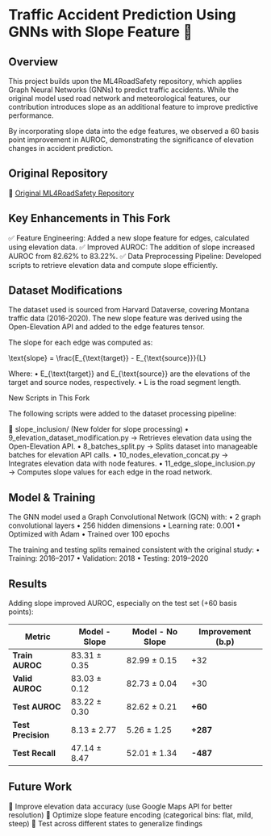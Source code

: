 # Traffic Accident Prediction Using GNNs with Slope Feature 🚦

## Overview

This project builds upon the ML4RoadSafety repository, which applies Graph Neural Networks (GNNs) to predict traffic accidents. While the original model used road network and meteorological features, our contribution introduces slope as an additional feature to improve predictive performance.

By incorporating slope data into the edge features, we observed a 60 basis point improvement in AUROC, demonstrating the significance of elevation changes in accident prediction.

## Original Repository

🔗 [Original ML4RoadSafety Repository](https://github.com/VirtuosoResearch/ML4RoadSafety)

## Key Enhancements in This Fork

✅ Feature Engineering: Added a new slope feature for edges, calculated using elevation data.
✅ Improved AUROC: The addition of slope increased AUROC from 82.62% to 83.22%.
✅ Data Preprocessing Pipeline: Developed scripts to retrieve elevation data and compute slope efficiently.

## Dataset Modifications

The dataset used is sourced from Harvard Dataverse, covering Montana traffic data (2016-2020). The new slope feature was derived using the Open-Elevation API and added to the edge features tensor.

The slope for each edge was computed as:

\text{slope} = \frac{E_{\text{target}} - E_{\text{source}}}{L}

Where:
	•	 E_{\text{target}}  and  E_{\text{source}}  are the elevations of the target and source nodes, respectively.
	•	 L  is the road segment length.

New Scripts in This Fork

The following scripts were added to the dataset processing pipeline:

📂 slope_inclusion/ (New folder for slope processing)
	•	9_elevation_dataset_modification.py → Retrieves elevation data using the Open-Elevation API.
	•	8_batches_split.py → Splits dataset into manageable batches for elevation API calls.
	•	10_nodes_elevation_concat.py → Integrates elevation data with node features.
	•	11_edge_slope_inclusion.py → Computes slope values for each edge in the road network.

## Model & Training

The GNN model used a Graph Convolutional Network (GCN) with:
	•	2 graph convolutional layers
	•	256 hidden dimensions
	•	Learning rate: 0.001
	•	Optimized with Adam
	•	Trained over 100 epochs

The training and testing splits remained consistent with the original study:
	•	Training: 2016–2017
	•	Validation: 2018
	•	Testing: 2019–2020

## Results

Adding slope improved AUROC, especially on the test set (+60 basis points):

| Metric          | Model - Slope | Model - No Slope | Improvement (b.p) |
|----------------|--------------|------------------|------------------|
| **Train AUROC** | 83.31 ± 0.35 | 82.99 ± 0.15 | +32 |
| **Valid AUROC** | 83.03 ± 0.12 | 82.73 ± 0.04 | +30 |
| **Test AUROC** | 83.22 ± 0.30 | 82.62 ± 0.21 | **+60** |
| **Test Precision** | 8.13 ± 2.77 | 5.26 ± 1.25 | **+287** |
| **Test Recall** | 47.14 ± 8.47 | 52.01 ± 1.34 | **-487** |

## Future Work

🚀 Improve elevation data accuracy (use Google Maps API for better resolution)
🚀 Optimize slope feature encoding (categorical bins: flat, mild, steep)
🚀 Test across different states to generalize findings




